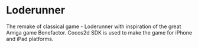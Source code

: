 Loderunner
==============

The remake of classical game - Loderunner with inspiration of the great Amiga game Benefactor. Cocos2d SDK is used to make the game for iPhone and iPad platforms. 